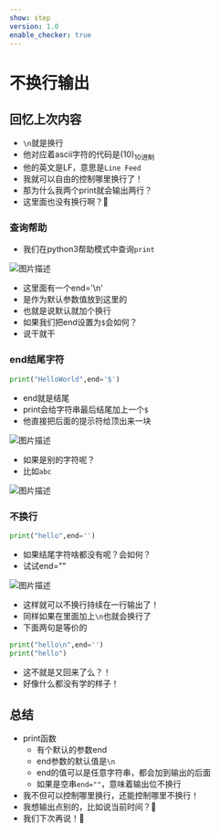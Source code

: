 ```yaml
---
show: step
version: 1.0
enable_checker: true
---
```


# 不换行输出

## 回忆上次内容

- `\n`就是换行
- 他对应着ascii字符的代码是(10)<sub>10进制</sub>
- 他的英文是LF，意思是`Line Feed`
- 我就可以自由的控制哪里换行了！
- 那为什么我两个print就会输出两行？
- 这里面也没有换行啊？🤔

### 查询帮助

- 我们在python3帮助模式中查询`print`

![图片描述](https://doc.shiyanlou.com/courses/uid1190679-20210220-1613825169267)

- 这里面有一个end='\n'
- 是作为默认参数值放到这里的
- 也就是说默认就加个换行
- 如果我们把end设置为`$`会如何？
- 说干就干

### end结尾字符

```python 
print("HelloWorld",end='$')
```

- end就是结尾
- print会给字符串最后结尾加上一个`$`
- 他直接把后面的提示符给顶出来一块

![图片描述](https://doc.shiyanlou.com/courses/uid1190679-20210220-1613825388067)

- 如果是别的字符呢？
- 比如`abc`


![图片描述](https://doc.shiyanlou.com/courses/uid1190679-20210220-1613825502869)

### 不换行

```python 
print("hello",end='')
```

- 如果结尾字符啥都没有呢？会如何？
- 试试end=""

![图片描述](https://doc.shiyanlou.com/courses/uid1190679-20210220-1613825704886)

- 这样就可以不换行持续在一行输出了！
- 同样如果在里面加上`\n`也就会换行了
- 下面两句是等价的

```python 
print("hello\n",end='')
print("hello")
```

- 这不就是又回来了么？！
- 好像什么都没有学的样子！


## 总结

- print函数
	- 有个默认的参数end
	- end参数的默认值是`\n`
	- end的值可以是任意字符串，都会加到输出的后面
	- 如果是空串`end=""`，意味着输出位不换行
- 我不但可以控制哪里换行，还能控制哪里不换行！
- 我想输出点别的，比如说当前时间？🤔
- 我们下次再说！👋